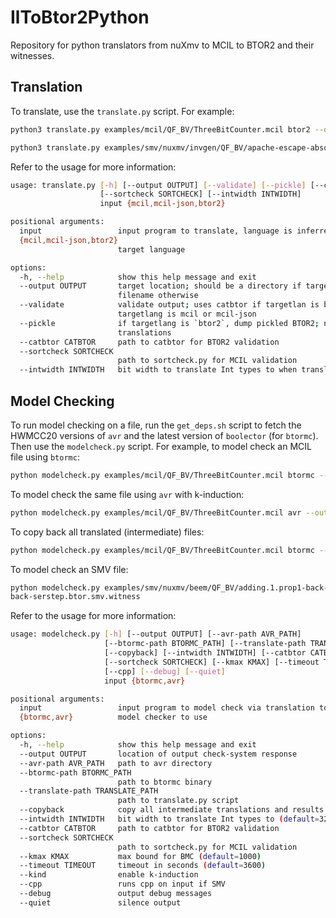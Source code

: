# IlToBtor2Python

Repository for python translators from nuXmv to MCIL to BTOR2 and their witnesses. 

## Translation
To translate, use the `translate.py` script. For example:

```bash
python3 translate.py examples/mcil/QF_BV/ThreeBitCounter.mcil btor2 --output ThreeBitCounter.btor2
```
```bash
python3 translate.py examples/smv/nuxmv/invgen/QF_BV/apache-escape-absolute.c.smv mcil --output apache-escape-absolute.c.mcil
```

Refer to the usage for more information:
```bash
usage: translate.py [-h] [--output OUTPUT] [--validate] [--pickle] [--catbtor CATBTOR]
                    [--sortcheck SORTCHECK] [--intwidth INTWIDTH]
                    input {mcil,mcil-json,btor2}

positional arguments:
  input                 input program to translate, language is inferred from file extension
  {mcil,mcil-json,btor2}
                        target language

options:
  -h, --help            show this help message and exit
  --output OUTPUT       target location; should be a directory if targetlang is 'btor2', a
                        filename otherwise
  --validate            validate output; uses catbtor if targetlan is btor2, sortcheck.py if
                        targetlang is mcil or mcil-json
  --pickle              if targetlang is `btor2`, dump pickled BTOR2; needed for witness
                        translations
  --catbtor CATBTOR     path to catbtor for BTOR2 validation
  --sortcheck SORTCHECK
                        path to sortcheck.py for MCIL validation
  --intwidth INTWIDTH   bit width to translate Int types to when translating to BTOR2
```

## Model Checking
To run model checking on a file, run the `get_deps.sh` script to fetch the HWMCC20 versions of `avr` and the latest version of `boolector` (for `btormc`). Then use the `modelcheck.py` script. For example, to model check an MCIL file using `btormc`:
```bash
python modelcheck.py examples/mcil/QF_BV/ThreeBitCounter.mcil btormc --output ThreeBitCounter.witness
```

To model check the same file using `avr` with k-induction:
```bash
python modelcheck.py examples/mcil/QF_BV/ThreeBitCounter.mcil avr --output ThreeBitCounter.witness --kind
```

To copy back all translated (intermediate) files:
```bash
python modelcheck.py examples/mcil/QF_BV/ThreeBitCounter.mcil btormc --output ThreeBitCounter --copyback
```

To model check an SMV file:
```bash
python modelcheck.py examples/smv/nuxmv/beem/QF_BV/adding.1.prop1-back-serstep.btor.smv btormc --output adding.1.prop1-
back-serstep.btor.smv.witness
```

Refer to the usage for more information:
```bash
usage: modelcheck.py [-h] [--output OUTPUT] [--avr-path AVR_PATH]
                     [--btormc-path BTORMC_PATH] [--translate-path TRANSLATE_PATH]
                     [--copyback] [--intwidth INTWIDTH] [--catbtor CATBTOR]
                     [--sortcheck SORTCHECK] [--kmax KMAX] [--timeout TIMEOUT] [--kind]
                     [--cpp] [--debug] [--quiet]
                     input {btormc,avr}

positional arguments:
  input                 input program to model check via translation to btor2
  {btormc,avr}          model checker to use

options:
  -h, --help            show this help message and exit
  --output OUTPUT       location of output check-system response
  --avr-path AVR_PATH   path to avr directory
  --btormc-path BTORMC_PATH
                        path to btormc binary
  --translate-path TRANSLATE_PATH
                        path to translate.py script
  --copyback            copy all intermediate translations and results to output location
  --intwidth INTWIDTH   bit width to translate Int types to (default=32)
  --catbtor CATBTOR     path to catbtor for BTOR2 validation
  --sortcheck SORTCHECK
                        path to sortcheck.py for MCIL validation
  --kmax KMAX           max bound for BMC (default=1000)
  --timeout TIMEOUT     timeout in seconds (default=3600)
  --kind                enable k-induction
  --cpp                 runs cpp on input if SMV
  --debug               output debug messages
  --quiet               silence output
```